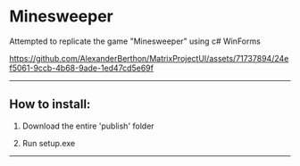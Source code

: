 # Minesweeper
Attempted to replicate the game "Minesweeper" using c# WinForms

https://github.com/AlexanderBerthon/MatrixProjectUI/assets/71737894/24ef5061-9ccb-4b68-9ade-1ed47cd5e69f

__________________________________________________________________

<H2>How to install:</H2>

1. Download the entire 'publish' folder

2. Run setup.exe

__________________________________________________________________

